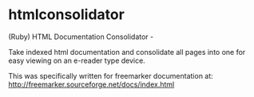 htmlconsolidator
================

(Ruby) HTML Documentation Consolidator -

Take indexed html documentation and consolidate all pages into one for easy viewing on an e-reader type device.

This was specifically written for freemarker documentation at: http://freemarker.sourceforge.net/docs/index.html
